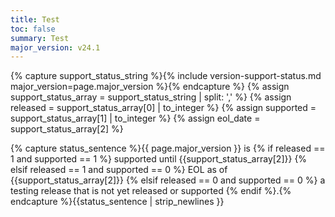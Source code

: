 ```yaml
---
title: Test
toc: false
summary: Test
major_version: v24.1
---
```


{% capture support_status_string %}{% include version-support-status.md major_version=page.major_version %}{% endcapture %}
{% assign support_status_array = support_status_string | split: ',' %}
{% assign released = support_status_array[0] | to_integer %}
{% assign supported = support_status_array[1] | to_integer %}
{% assign eol_date = support_status_array[2] %}

{% capture status_sentence %}{{ page.major_version }} is
{% if released == 1 and supported == 1 %}
 supported until {{support_status_array[2]}}
{% elsif released == 1 and supported == 0 %}
 EOL as of {{support_status_array[2]}}
{% elsif released == 0 and supported == 0 %}
 a testing release that is not yet released or supported
{% endif %}.{% endcapture %}{{status_sentence | strip_newlines }}
